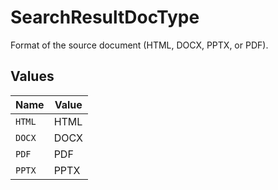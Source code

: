 # SearchResultDocType

Format of the source document (HTML, DOCX, PPTX, or PDF).


## Values

| Name   | Value  |
| ------ | ------ |
| `HTML` | HTML   |
| `DOCX` | DOCX   |
| `PDF`  | PDF    |
| `PPTX` | PPTX   |